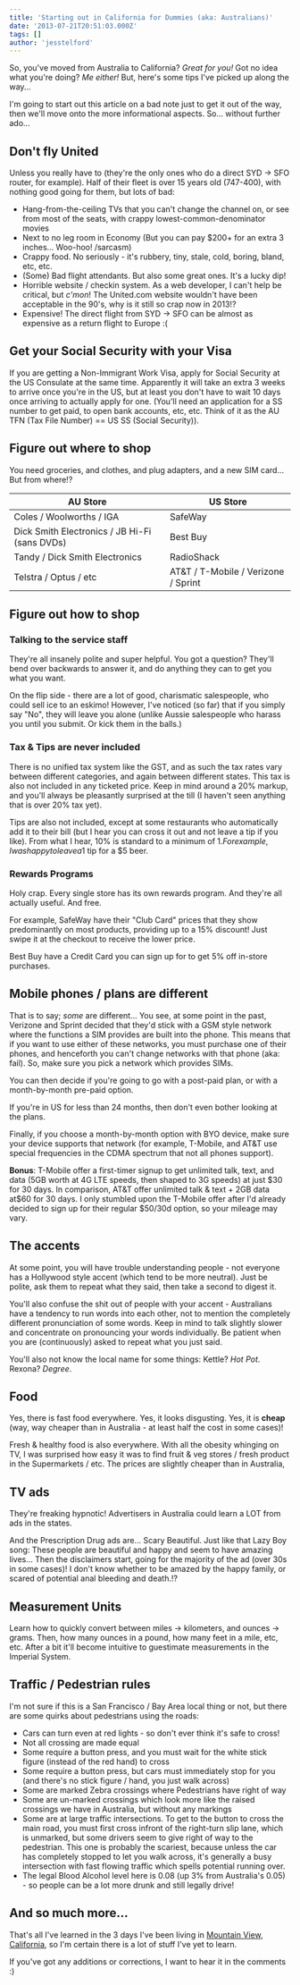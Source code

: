 ```yaml
---
title: 'Starting out in California for Dummies (aka: Australians)'
date: '2013-07-21T20:51:03.000Z'
tags: []
author: 'jesstelford'
---
```


So, you've moved from Australia to California? _Great for you!_ Got no idea what you're doing? _Me either!_ But, here's some tips I've picked up along the way...

<!--more-->

I'm going to start out this article on a bad note just to get it out of the way, then we'll move onto the more informational aspects. So... without further ado...

## Don't fly United

Unless you really have to (they're the only ones who do a direct SYD -> SFO router, for example). Half of their fleet is over 15 years old (747-400), with nothing good going for them, but lots of bad:

- Hang-from-the-ceiling TVs that you can't change the channel on, or see from most of the seats, with crappy lowest-common-denominator movies
- Next to no leg room in Economy (But you can pay \$200+ for an extra 3 inches... Woo-hoo! /sarcasm)
- Crappy food. No seriously - it's rubbery, tiny, stale, cold, boring, bland, etc, etc.
- (Some) Bad flight attendants. But also some great ones. It's a lucky dip!
- Horrible website / checkin system. As a web developer, I can't help be critical, but _c'mon_! The United.com website wouldn't have been acceptable in the 90's, why is it still so crap now in 2013!?
- Expensive! The direct flight from SYD -> SFO can be almost as expensive as a return flight to Europe :(

## Get your Social Security with your Visa

If you are getting a Non-Immigrant Work Visa, apply for Social Security at the US Consulate at the same time. Apparently it will take an extra 3 weeks to arrive once you're in the US, but at least you don't have to wait 10 days once arriving to actually apply for one. (You'll need an application for a SS number to get paid, to open bank accounts, etc, etc. Think of it as the AU TFN (Tax File Number) == US SS (Social Security)).

## Figure out where to shop

You need groceries, and clothes, and plug adapters, and a new SIM card... But from where!?

| AU Store                                      | US Store                            |
| --------------------------------------------- | ----------------------------------- |
| Coles / Woolworths / IGA                      | SafeWay                             |
| Dick Smith Electronics / JB Hi-Fi (sans DVDs) | Best Buy                            |
| Tandy / Dick Smith Electronics                | RadioShack                          |
| Telstra / Optus / etc                         | AT&T / T-Mobile / Verizone / Sprint |

## Figure out how to shop

### Talking to the service staff

They're all insanely polite and super helpful. You got a question? They'll bend over backwards to answer it, and do anything they can to get you what you want.

On the flip side - there are a lot of good, charismatic salespeople, who could sell ice to an eskimo! However, I've noticed (so far) that if you simply say "No", they will leave you alone (unlike Aussie salespeople who harass you until you submit. Or kick them in the balls.)

### Tax & Tips are never included

There is no unified tax system like the GST, and as such the tax rates vary between different categories, and again between different states. This tax is also not included in any ticketed price. Keep in mind around a 20% markup, and you'll always be pleasantly surprised at the till (I haven't seen anything that is over 20% tax yet).

Tips are also not included, except at some restaurants who automatically add it to their bill (but I hear you can cross it out and not leave a tip if you like). From what I hear, 10% is standard to a minimum of $1. For example, I was happy to leave a$1 tip for a \$5 beer.

### Rewards Programs

Holy crap. Every single store has its own rewards program. And they're all actually useful. And free.

For example, SafeWay have their "Club Card" prices that they show predominantly on most products, providing up to a 15% discount! Just swipe it at the checkout to receive the lower price.

Best Buy have a Credit Card you can sign up for to get 5% off in-store purchases.

## Mobile phones / plans are different

That is to say; _some_ are different... You see, at some point in the past, Verizone and Sprint decided that they'd stick with a GSM style network where the functions a SIM provides are built into the phone. This means that if you want to use either of these networks, you must purchase one of their phones, and henceforth you can't change networks with that phone (aka: fail). So, make sure you pick a network which provides SIMs.

You can then decide if you're going to go with a post-paid plan, or with a month-by-month pre-paid option.

If you're in US for less than 24 months, then don't even bother looking at the plans.

Finally, if you choose a month-by-month option with BYO device, make sure your device supports that network (for example, T-Mobile, and AT&T use special frequencies in the CDMA spectrum that not all phones support).

**Bonus**: T-Mobile offer a first-timer signup to get unlimited talk, text, and data (5GB worth at 4G LTE speeds, then shaped to 3G speeds) at just $30 for 30 days. In comparison, AT&T offer unlimited talk & text + 2GB data at$60 for 30 days. I only stumbled upon the T-Mobile offer after I'd already decided to sign up for their regular \$50/30d option, so your mileage may vary.

## The accents

At some point, you will have trouble understanding people - not everyone has a Hollywood style accent (which tend to be more neutral). Just be polite, ask them to repeat what they said, then take a second to digest it.

You'll also confuse the shit out of people with your accent - Australians have a tendency to run words into each other, not to mention the completely different pronunciation of some words. Keep in mind to talk slightly slower and concentrate on pronouncing your words individually. Be patient when you are (continuously) asked to repeat what you just said.

You'll also not know the local name for some things: Kettle? _Hot Pot_. Rexona? _Degree_.

## Food

Yes, there is fast food everywhere. Yes, it looks disgusting. Yes, it is **cheap** (way, way cheaper than in Australia - at least half the cost in some cases)!

Fresh & healthy food is also everywhere. With all the obesity whinging on TV, I was surprised how easy it was to find fruit & veg stores / fresh product in the Supermarkets / etc. The prices are slightly cheaper than in Australia,

## TV ads

They're freaking hypnotic! Advertisers in Australia could learn a LOT from ads in the states.

And the Prescription Drug ads are... Scary Beautiful. Just like that Lazy Boy song: These people are beautiful and happy and seem to have amazing lives... Then the disclaimers start, going for the majority of the ad (over 30s in some cases)! I don't know whether to be amazed by the happy family, or scared of potential anal bleeding and death.!?

## Measurement Units

Learn how to quickly convert between miles -> kilometers, and ounces -> grams. Then, how many ounces in a pound, how many feet in a mile, etc, etc. After a bit it'll become intuitive to guestimate measurements in the Imperial System.

## Traffic / Pedestrian rules

I'm not sure if this is a San Francisco / Bay Area local thing or not, but there are some quirks about pedestrians using the roads:

- Cars can turn even at red lights - so don't ever think it's safe to cross!
- Not all crossing are made equal
- Some require a button press, and you must wait for the white stick figure (instead of the red hand) to cross
- Some require a button press, but cars must immediately stop for you (and there's no stick figure / hand, you just walk across)
- Some are marked Zebra crossings where Pedestrians have right of way
- Some are un-marked crossings which look more like the raised crossings we have in Australia, but without any markings
- Some are at large traffic intersections. To get to the button to cross the main road, you must first cross infront of the right-turn slip lane, which is unmarked, but some drivers seem to give right of way to the pedestrian. This one is probably the scariest, because unless the car has completely stopped to let you walk across, it's generally a busy intersection with fast flowing traffic which spells potential running over.
- The legal Blood Alcohol level here is 0.08 (up 3% from Australia's 0.05) - so people can be a lot more drunk and still legally drive!

## And so much more...

That's all I've learned in the 3 days I've been living in <a href="http://goo.gl/maps/3Cg9v">Mountain View, California</a>, so I'm certain there is a lot of stuff I've yet to learn.

If you've got any additions or corrections, I want to hear it in the comments :)
